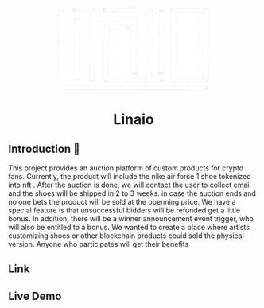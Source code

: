 <p align="center">
<img src="./lightLogo.png" />
</p>
<h1 align="center">Linaio</h1>

## Introduction 👋
This project provides an auction platform of custom products for crypto fans. Currently, the product will include the nike air force 1 shoe tokenized into nft . After the auction is done, we will contact the user to collect email and the shoes will be shipped in 2 to 3 weeks. in case the auction ends and no one bets the product will be sold at the openning price. We have a special feature is that unsuccessful bidders will be refunded get a little bonus. In addition, there will be a winner announcement event trigger, who will also be entitled to a bonus. We wanted to create a place where artists customizing shoes or other blockchain products could sold the physical version. Anyone who participates will get their benefits

## Link

## Live Demo
